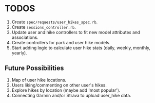 # TODOS

1. Create `spec/requests/user_hikes_spec.rb`. 
2. Create `sessions_controller.rb`.
3. Update user and hike controllers to fit new model attributes and associations.
4. Create controllers for park and user hike models. 
5. Start adding logic to calculate user hike stats (daily, weekly, monthly, yearly).

## Future Possibilities

1. Map of user hike locations.
2. Users liking/commenting on other user's hikes.
3. Explore hikes by location (maybe add 'most popular').
4. Connecting Garmin and/or Strava to upload user_hike data.